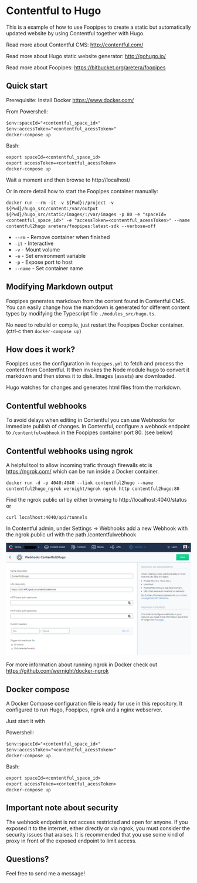 # Contentful to Hugo #

This is a example of how to use Foopipes to create a static but automatically updated website by using Contentful together with Hugo.

Read more about Contentful CMS: http://contentful.com/

Read more about Hugo static website generator: http://gohugo.io/

Read more about Foopipes: https://bitbucket.org/aretera/foopipes

## Quick start ##

Prerequisite: Install Docker https://www.docker.com/

From Powershell:
```
$env:spaceId="<contentful_space_id>"
$env:accessToken="<contentful_acessToken>"
docker-compose up
```

Bash:
```
export spaceId=<contentful_space_id>
export accessToken=<contentful_acessToken>
docker-compose up
```

Wait a moment and then browse to http://localhost/

Or in more detail how to start the Foopipes container manually:

```
docker run --rm -it -v ${Pwd}:/project -v ${Pwd}/hugo_src/content:/var/output ${Pwd}/hugo_src/static/images/:/var/images -p 80 -e "spaceId=<contentful_space_id>" -e "accessToken=<contentful_acessToken>" --name contentful2hugo aretera/foopipes:latest-sdk --verbose=off
```

* ```--rm``` - Remove container when finished
* ```-it``` - Interactive
* ```-v``` - Mount volume
* ```-e``` - Set environment variable
* ```-p``` - Expose port to host
* ```--name``` - Set container name

## Modifying Markdown output ##
Foopipes generates markdown from the content found in Contentful CMS.
You can easily change how the markdown is generated for different content types by modifying the Typescript file ```./modules_src/hugo.ts```.

No need to rebuild or compile, just restart the Foopipes Docker container. (ctrl-c then `docker-compose up`)

## How does it work? ##

Foopipes uses the configuration in ```foopipes.yml``` to fetch and process the content from Contentful. 
It then invokes the Node module hugo to convert it markdown and then stores it to disk. Images (assets) are downloaded.

Hugo watches for changes and generates html files from the markdown.

## Contentful webhooks ##
To avoid delays when editing in Contentful you can use Webhooks for immediate publish of changes.
In Contentful, configure a webhook endpoint to `/contentfulwebhook` in the Foopipes container port 80. (see below)

## Contentful webhooks using ngrok ##
A helpful tool to allow incoming trafic through firewalls etc is https://ngrok.com/ which can be run inside a Docker container.

```
docker run -d -p 4040:4040 --link contentful2hugo --name contentful2hugo_ngrok wernight/ngrok ngrok http contentful2hugo:80
```
Find the ngrok public url by either browsing to http://localhost:4040/status or 
```
curl localhost:4040/api/tunnels
```

In Contentful admin, under Settings -> Webhooks add a new Webhook with the ngrok public url with the path /contentfulwebhook

![Contentful webhook screen](Webhook.png)

For more information about running ngrok in Docker check out https://github.com/wernight/docker-ngrok

## Docker compose ##

A Docker Compose configuration file is ready for use in this repository. It configured to run Hugo, Foopipes, ngrok and a nginx webserver.

Just start it with 

Powershell:
```
$env:spaceId="<contentful_space_id>"
$env:accessToken="<contentful_acessToken>"
docker-compose up
```

Bash:
```
export spaceId=<contentful_space_id>
export accessToken=<contentful_acessToken>
docker-compose up
```
## Important note about security ##

The webhook endpoint is not access restricted and open for anyone. If you exposed it to the internet, either directly or via ngrok, you must
consider the security issues that araises. It is recommended that you use some kind of proxy in front of the exposed endpoint to 
limit access.

## Questions? ##

Feel free to send me a message!
